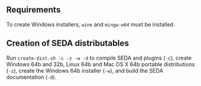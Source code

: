 Requirements
------------
To create Windows installers, `wine` and `mingw-w64` must be installed.

Creation of SEDA distributables
-------------------------------
Run `create-dist.sh -c -z -w -d` to compile SEDA and plugins (`-c`), create Windows 64b and 32b, Linux 64b and Mac OS X 64b portable distributions (`-z`), create the Windows 64b installer (`-w`), and build the SEDA documentation (`-d`).
